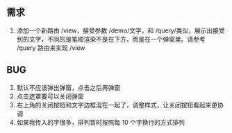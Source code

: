## 需求

1. 添加一个新路由 /view，接受参数 /demo/文字，和 /query/类似，展示出接受到的文字，不同的是笔顺渲染不是在下方，而是在一个弹窗里。请参考 /query 路由来实现 /view

## BUG

1. 默认不应该弹出弹窗，点击之后再弹窗
2. 点击遮罩要可以关闭弹窗
3. 右上角的关闭按钮和文字边框混在一起了，调整样式，让关闭按钮看起来更协调
4. 如果我传入的字很多，排列暂时按照每 10 个字换行的方式排列
